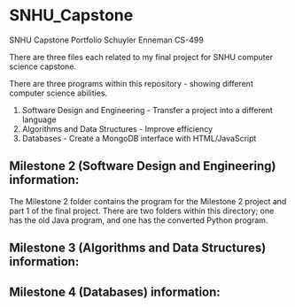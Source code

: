 # SNHU_Capstone
SNHU Capstone Portfolio
Schuyler Enneman
CS-499

There are three files each related to my final project for SNHU computer science capstone. 

There are three programs within this repository - showing different computer science abilities. 
1. Software Design and Engineering - Transfer a project into a different language
2. Algorithms and Data Structures - Improve efficiency
3. Databases - Create a MongoDB interface with HTML/JavaScript

## Milestone 2 (Software Design and Engineering) information: 
The Milestone 2 folder contains the program for the Milestone 2 project and part 1 of the final project. 
There are two folders within this directory; one has the old Java program, and one has the converted Python program.

## Milestone 3 (Algorithms and Data Structures) information: 

## Milestone 4 (Databases) information: 
